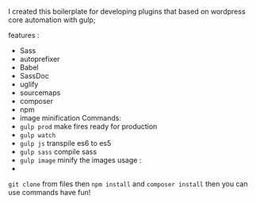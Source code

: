 I created this boilerplate for developing plugins that based on wordpress core
automation with gulp;


features :
- Sass
- autoprefixer
- Babel
- SassDoc
- uglify
- sourcemaps
- composer
- npm
- image minification
Commands:
- `gulp prod` make fires ready for production
- `gulp watch`
- `gulp js` transpile es6 to es5
- `gulp sass` compile sass 
- `gulp image` minify the images
usage :
- 
`git clone` from files then `npm install` and `composer install` then you can use commands
have fun!